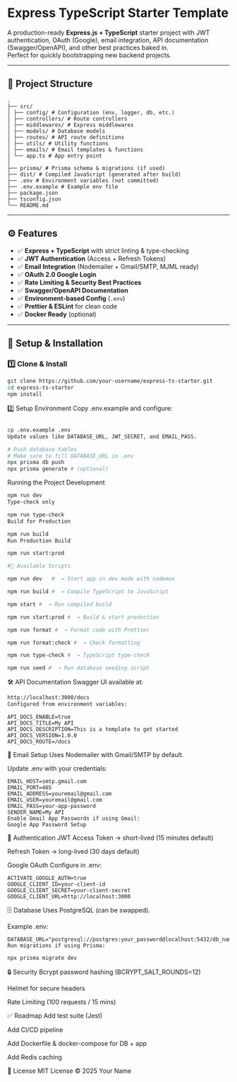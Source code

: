 #  Express TypeScript Starter Template

A production-ready **Express.js + TypeScript** starter project with JWT authentication, OAuth (Google), email integration, API documentation (Swagger/OpenAPI), and other best practices baked in.  
Perfect for quickly bootstrapping new backend projects.

---

## 📂 Project Structure

```
.
├── src/
│ ├── config/ # Configuration (env, logger, db, etc.)
│ ├── controllers/ # Route controllers
│ ├── middlewares/ # Express middlewares
│ ├── models/ # Database models
│ ├── routes/ # API route definitions
│ ├── utils/ # Utility functions
│ ├── emails/ # Email templates & functions
│ └── app.ts # App entry point
│
├── prisma/ # Prisma schema & migrations (if used)
├── dist/ # Compiled JavaScript (generated after build)
├── .env # Environment variables (not committed)
├── .env.example # Example env file
├── package.json
├── tsconfig.json
└── README.md
```
---


## ⚙️ Features

- ✅ **Express + TypeScript** with strict linting & type-checking  
- ✅ **JWT Authentication** (Access + Refresh Tokens)  
- ✅ **Email Integration** (Nodemailer + Gmail/SMTP, MJML ready)  
- ✅ **OAuth 2.0 Google Login**  
- ✅ **Rate Limiting & Security Best Practices**  
- ✅ **Swagger/OpenAPI Documentation**  
- ✅ **Environment-based Config** (`.env`)  
- ✅ **Prettier & ESLint** for clean code  
- ✅ **Docker Ready** (optional)  


---

## 🔧 Setup & Installation

### 1️⃣ Clone & Install
```bash
git clone https://github.com/your-username/express-ts-starter.git
cd express-ts-starter
npm install

```

2️⃣ Setup Environment
Copy .env.example and configure:

```bash

cp .env.example .env
Update values like DATABASE_URL, JWT_SECRET, and EMAIL_PASS.
```

```bash
# Push database tables
# Make sure to fill DATABASE_URL in .env
npx prisma db push
npx prisma generate # (optional)
```

Running the Project
Development

```bash
npm run dev
Type-check only
```
```bash
npm run type-check
Build for Production
```
```bash
npm run build
Run Production Build
```
```bash
npm run start:prod

#📜 Available Scripts

npm run dev   #  → Start app in dev mode with nodemon

npm run build #  → Compile TypeScript to JavaScript

npm start #  → Run compiled build

npm run start:prod #  → Build & start production

npm run format #  → Format code with Prettier

npm run format:check #  → Check formatting

npm run type-check #  → TypeScript type-check

npm run seed #  → Run database seeding script
```

🛠️ API Documentation
Swagger UI available at:

```bash
http://localhost:3000/docs
Configured from environment variables:
```

```env
API_DOCS_ENABLE=true
API_DOCS_TITLE=My API
API_DOCS_DESCRIPTION=This is a template to get started
API_DOCS_VERSION=1.0.0
API_DOCS_ROUTE=/docs
```
📧 Email Setup
Uses Nodemailer with Gmail/SMTP by default.

Update .env with your credentials:

```env
EMAIL_HOST=smtp.gmail.com
EMAIL_PORT=465
EMAIL_ADDRESS=youremail@gmail.com
EMAIL_USER=youremail@gmail.com
EMAIL_PASS=your-app-password
SENDER_NAME=My API
Enable Gmail App Passwords if using Gmail:
Google App Password Setup
```
🔐 Authentication
JWT
Access Token → short-lived (15 minutes default)

Refresh Token  → long-lived (30 days default)

Google OAuth
Configure in .env:

```env
ACTIVATE_GOOGLE_AUTH=true
GOOGLE_CLIENT_ID=your-client-id
GOOGLE_CLIENT_SECRET=your-client-secret
GOOGLE_CLIENT_URL=http://localhost:3000
```

🗄️ Database
Uses PostgreSQL (can be swapped).

Example .env:

```env
DATABASE_URL="postgresql://postgres:your_password@localhost:5432/db_name"
Run migrations if using Prisma:
```

```bash
npx prisma migrate dev
```
🔒 Security
Bcrypt password hashing (BCRYPT_SALT_ROUNDS=12)

Helmet for secure headers

Rate Limiting (100 requests / 15 mins)

✅ Roadmap
 Add test suite (Jest)

 Add CI/CD pipeline

 Add Dockerfile & docker-compose for DB + app

 Add Redis caching

📄 License
MIT License © 2025 Your Name